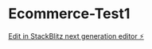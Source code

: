 # Ecommerce-Test1

[Edit in StackBlitz next generation editor ⚡️](https://stackblitz.com/~/github.com/bidufpv/Ecommerce-Test1)